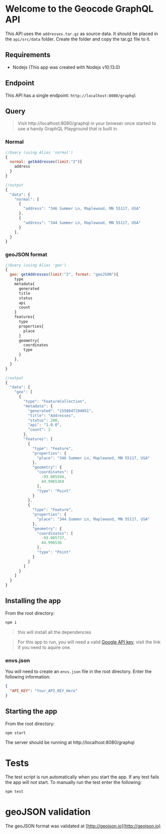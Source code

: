 # Welcome to the Geocode GraphQL API
This API uses the ```addresses.tar.gz``` as source data. It should be placed in the ```api/src/data``` folder. Create the folder and copy the tar.gz file to it.

## Requirements
- Nodejs (This app was created with Nodejs v10.13.0)

## Endpoint
This API has a single endpoint: ```http://localhost:8080/graphql```

## Query

> Visit http://localhost:8080/graphql in your browser once started to use a handy GraphQL Playground that is built in.
### Normal 

```js
//Query (using Alias 'normal')
{
  normal: getAddresses(limit:"2"){
    address
  }
}

//output
{
  "data": {
    "normal": [
      {
        "address": "346 Summer Ln, Maplewood, MN 55117, USA"
      },
      {
        "address": "344 Summer Ln, Maplewood, MN 55117, USA"
      }
    ],
  }
}

```
### geoJSON format

```js
//Query (using Alias 'geo')
{
  geo: getAddresses(limit:"2", format: "geoJSON"){
    type
    metadata{
      generated
      title
      status
      api
      count
    }
    features{
      type
      properties{
        place
      }
      geometry{
        coordinates
        type
      }
    },
  }
}

//output 
{
  "data": {
    "geo": [
      {
        "type": "FeatureCollection",
        "metadata": {
          "generated": "1558047194051",
          "title": "Addresses",
          "status": 200,
          "api": "1.0.0",
          "count": 2
        },
        "features": [
          {
            "type": "Feature",
            "properties": {
              "place": "346 Summer Ln, Maplewood, MN 55117, USA"
            },
            "geometry": {
              "coordinates": [
                -93.085594,
                44.9965369
              ],
              "type": "Point"
            }
          },
          {
            "type": "Feature",
            "properties": {
              "place": "344 Summer Ln, Maplewood, MN 55117, USA"
            },
            "geometry": {
              "coordinates": [
                -93.085737,
                44.996536
              ],
              "type": "Point"
            }
          }
        ]
      }
    ]
  }
}
```


## Installing the app
From the root directory:
```bash
npm i
```
> this will install all the dependencies

> For this app to run, you will need a valid [Google API key](https://developers.google.com/maps/documentation/geocoding/start#get-a-key), visit the link if you need to aquire one.

### envs.json
You will need to create an ```envs.json``` file in the root directory. Enter the following information:
```json
{
  "API_KEY": "Your_API_KEY_Here"
}
```

## Starting the app
From the root directory:
```bash
npm start
```
The server should be running at http://localhost:8080/graphql

# Tests
The test script is run automatically when you start the app. If any test fails the app will not start.
To manually run the test enter the following:
```bash
npm test
```


# geoJSON validation

The geoJSON format was validated at [http://geojson.io](http://geojson.io)


